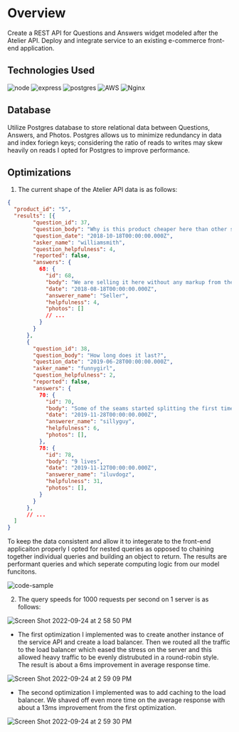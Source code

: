 # Overview

Create a REST API for Questions and Answers widget modeled after the Atelier API. Deploy and integrate service to an existing e-commerce front-end application.

## Technologies Used

![node](https://img.shields.io/badge/Node.js-43853D?style=for-the-badge&logo=node.js&logoColor=white) ![express](https://img.shields.io/badge/Express.js-000000?style=for-the-badge&logo=express&logoColor=white) ![postgres](https://img.shields.io/badge/PostgreSQL-316192?style=for-the-badge&logo=postgresql&logoColor=white) ![AWS](https://img.shields.io/badge/AWS-%23FF9900.svg?style=for-the-badge&logo=amazon-aws&logoColor=white) ![Nginx](https://img.shields.io/badge/nginx-%23009639.svg?style=for-the-badge&logo=nginx&logoColor=white)

## Database

Utilize Postgres database to store relational data between Questions, Answers, and Photos. Postgres allows us to minimize redundancy in data and index foriegn keys; considering the ratio of reads to writes may skew heavily on reads I opted for Postgres to improve performance.

## Optimizations

1. The current shape of the Atelier API data is as follows:

```json
{
  "product_id": "5",
  "results": [{
        "question_id": 37,
        "question_body": "Why is this product cheaper here than other sites?",
        "question_date": "2018-10-18T00:00:00.000Z",
        "asker_name": "williamsmith",
        "question_helpfulness": 4,
        "reported": false,
        "answers": {
          68: {
            "id": 68,
            "body": "We are selling it here without any markup from the middleman!",
            "date": "2018-08-18T00:00:00.000Z",
            "answerer_name": "Seller",
            "helpfulness": 4,
            "photos": []
            // ...
          }
        }
      },
      {
        "question_id": 38,
        "question_body": "How long does it last?",
        "question_date": "2019-06-28T00:00:00.000Z",
        "asker_name": "funnygirl",
        "question_helpfulness": 2,
        "reported": false,
        "answers": {
          70: {
            "id": 70,
            "body": "Some of the seams started splitting the first time I wore it!",
            "date": "2019-11-28T00:00:00.000Z",
            "answerer_name": "sillyguy",
            "helpfulness": 6,
            "photos": [],
          },
          78: {
            "id": 78,
            "body": "9 lives",
            "date": "2019-11-12T00:00:00.000Z",
            "answerer_name": "iluvdogz",
            "helpfulness": 31,
            "photos": [],
          }
        }
      },
      // ...
  ]
}
```
To keep the data consistent and allow it to integerate to the front-end applicaiton properly I opted for nested queries as opposed to chaining together individual queries and building an object to return. The results are performant queries and which seperate computing logic from our model funcitons.

![code-sample](https://user-images.githubusercontent.com/18265165/192120539-9e55a22c-4630-4546-a438-a7328405a85a.png)

2. The query speeds for 1000 requests per second on 1 server is as follows:

![Screen Shot 2022-09-24 at 2 58 50 PM](https://user-images.githubusercontent.com/18265165/192120593-5aeb7eb9-4d8e-4e43-9ce7-7b7624e7807d.png)

  - The first optimization I implemented was to create another instance of the service API and create a load balancer. Then we routed all the traffic to the load balancer which eased the stress on the server and this allowed heavy traffic to be evenly distrubuted in a round-robin style. The result is about a 6ms improvement in average response time.
  
  ![Screen Shot 2022-09-24 at 2 59 09 PM](https://user-images.githubusercontent.com/18265165/192120723-81afba1c-dd17-45e0-96b3-7c2f7cd602a8.png)
  
  - The second optimization I implemented was to add caching to the load balancer. We shaved off even more time on the average response with about a 13ms improvement from the first optimization.
  
  ![Screen Shot 2022-09-24 at 2 59 30 PM](https://user-images.githubusercontent.com/18265165/192120816-d1aa3680-b7f8-4d68-805f-7a735fc765f4.png)

